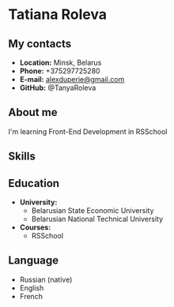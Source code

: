 # Tatiana Roleva

## My contacts


* **Location:** Minsk, Belarus
* **Phone:** +375297725280
* **E-mail:** alexduperie@gmail.com
* **GitHub:** @TanyaRoleva

## About me

I'm learning Front-End Development in RSSchool
## Skills

## Education

+ **University:**
    - Belarusian State Economic University
    - Belarusian National Technical University
+ **Courses:**
    - RSSchool

## Language

+ Russian (native)
+ English
+ French
